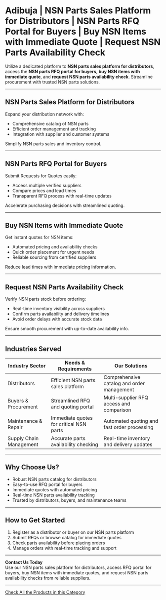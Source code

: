 # Adibuja | NSN Parts Sales Platform for Distributors | NSN Parts RFQ Portal for Buyers | Buy NSN Items with Immediate Quote | Request NSN Parts Availability Check

Utilize a dedicated platform to **NSN parts sales platform for distributors**, access the **NSN parts RFQ portal for buyers**, **buy NSN items with immediate quote**, and **request NSN parts availability check**. Streamline procurement with trusted NSN parts solutions.

---

## NSN Parts Sales Platform for Distributors

Expand your distribution network with:

- Comprehensive catalog of NSN parts  
- Efficient order management and tracking  
- Integration with supplier and customer systems  

Simplify NSN parts sales and inventory control.

---

## NSN Parts RFQ Portal for Buyers

Submit Requests for Quotes easily:

- Access multiple verified suppliers  
- Compare prices and lead times  
- Transparent RFQ process with real-time updates  

Accelerate purchasing decisions with streamlined quoting.

---

## Buy NSN Items with Immediate Quote

Get instant quotes for NSN items:

- Automated pricing and availability checks  
- Quick order placement for urgent needs  
- Reliable sourcing from certified suppliers  

Reduce lead times with immediate pricing information.

---

## Request NSN Parts Availability Check

Verify NSN parts stock before ordering:

- Real-time inventory visibility across suppliers  
- Confirm parts availability and delivery timelines  
- Avoid order delays with accurate stock data  

Ensure smooth procurement with up-to-date availability info.

---

## Industries Served

| Industry Sector          | Needs & Requirements                              | Our Solutions                                     |
|--------------------------|--------------------------------------------------|--------------------------------------------------|
| Distributors             | Efficient NSN parts sales platform                  | Comprehensive catalog and order management          |
| Buyers & Procurement     | Streamlined RFQ and quoting portal                  | Multi-supplier RFQ access and comparison             |
| Maintenance & Repair     | Immediate quotes for critical NSN parts             | Automated quoting and fast order processing           |
| Supply Chain Management  | Accurate parts availability checking                 | Real-time inventory and delivery updates              |

---

## Why Choose Us?

- Robust NSN parts catalog for distributors  
- Easy-to-use RFQ portal for buyers  
- Immediate quotes with automated pricing  
- Real-time NSN parts availability tracking  
- Trusted by distributors, buyers, and maintenance teams  

---

## How to Get Started

1. Register as a distributor or buyer on our NSN parts platform  
2. Submit RFQs or browse catalog for immediate quotes  
3. Check parts availability before placing orders  
4. Manage orders with real-time tracking and support  

---

**Contact Us Today**  
Use our NSN parts sales platform for distributors, access RFQ portal for buyers, buy NSN items with immediate quotes, and request NSN parts availability checks from reliable suppliers.

---
[Check All the Products in this Category]()
